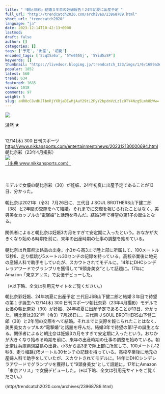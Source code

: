 ```yaml
---
title: "『朝比奈彩』結婚３年目の妊娠報告！24年初夏に出産予定 "
full_url: "http://trendcatch2020.com/archives/23968789.html"
short_url: "trendcatch2020"
language: "ja"
date: 2023-12-14T10:42:13+0900
lastmod: 
draft: false
author: []
categories: []
tags: ['予定', '出産', '初夏']
encoded_tags: ['5LqI5a6a', '5Ye655Sj', '5Yid5aSP']
keywords: []
thumbnail: "https://livedoor.blogimg.jp/trendcatch_123/imgs/1/6/1689a3d5.jpg"
popular: 1852
latest: 560
trend: 634
featured: 1685
views: 1018
comments: 97
weight: 5
slug: aHR0cC8vdHJlbmRjYXRjaDIwMjAuY29tL2FyY2hpdmVzLzIzOTY4Nzg5Lmh0bWw=
---
```


![](https://livedoor.blogimg.jp/trendcatch_123/imgs/1/6/1689a3d5.jpg)

<div><p>湛然 ★ </p><br> 12/14(木) 300 日刊スポーツ <br> <a target='_blank' href='https//www.nikkansports.com/entertainment/news/202312130000694.html'>https//www.nikkansports.com/entertainment/news/202312130000694.html</a> <br> 朝比奈彩（23年4月撮影） <br> <a href='https//www.nikkansports.com/entertainment/news/img/202312130000694-w1300_0.jpg' target='_blank' class='' id='img_1_1'><img src='https//livedoor.blogimg.jp/trendcatch_123/imgs/b/a/bab979c3.jpg'><br>（出典 www.nikkansports.com）<br></a> <br> <br> <br> モデルで女優の朝比奈彩（30）が妊娠、24年初夏に出産予定であることが13日、分かった。 <br> <br> 朝比奈は2021年（令3）7月26日に、三代目 J SOUL BROTHERS山下健二郎（38）と2年間の交際をへて結婚。それまでに交際を報じられたことはなく、美男美女カップルの“電撃婚”と話題を呼んだ。結婚3年で待望の第1子の誕生となる。 <br> <br> 関係者によると朝比奈は妊娠3カ月をすぎて安定期に入ったという。おなかが大きくなり始める時期を前に、来年の出産時期の仕事の調整を始めている。 <br> <br> 朝比奈は兵庫県淡路島の出身。小3から高3まで陸上部に所属して、100メートル12秒8、走り幅跳び5メートル30センチの記録を持っている。高校卒業後に地元の産婦人科で助手をしていたが、スカウトされてモデルに。14年にDHCシンデレラアワードでグランプリを獲得して“9頭身美女”として話題に。17年にAmazon「東京アリス」で女優デビューした。 <br> <br> （※以下略、全文は引用元サイトをご覧ください。） <p>朝比奈彩妊娠、24年初夏に出産予定 三代目JSB山下健二郎と結婚３年目で待望の第１子誕生へ12/14(木) 300 日刊スポーツ朝比奈彩（23年4月撮影）モデルで女優の朝比奈彩（30）が妊娠、24年初夏に出産予定であることが13日、分かった。朝比奈は2021年（令3）7月26日に、三代目 J SOUL BROTHERS山下健二郎（38）と2年間の交際をへて結婚。それまでに交際を報じられたことはなく、美男美女カップルの“電撃婚”と話題を呼んだ。結婚3年で待望の第1子の誕生となる。関係者によると朝比奈は妊娠3カ月をすぎて安定期に入ったという。おなかが大きくなり始める時期を前に、来年の出産時期の仕事の調整を始めている。朝比奈は兵庫県淡路島の出身。小3から高3まで陸上部に所属して、100メートル12秒8、走り幅跳び5メートル30センチの記録を持っている。高校卒業後に地元の産婦人科で助手をしていたが、スカウトされてモデルに。14年にDHCシンデレラアワードでグランプリを獲得して“9頭身美女”として話題に。17年にAmazon「東京アリス」で女優デビューした。（※以下略、全文は引用元サイトをご覧ください。）</p></div>

(http//trendcatch2020.com/archives/23968789.html)
